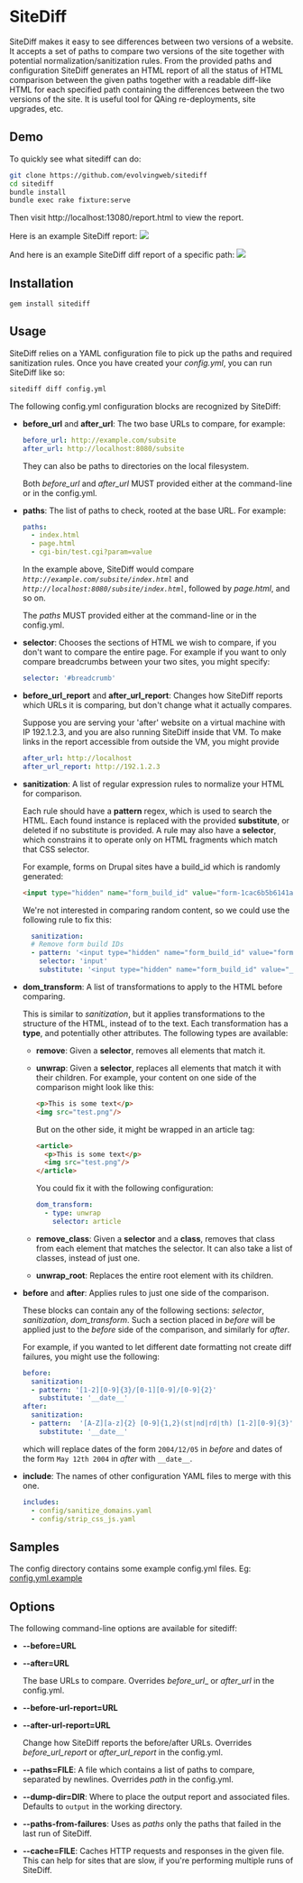 # SiteDiff

SiteDiff makes it easy to see differences between two versions of a website. It
accepts a set of paths to compare two versions of the site together with
potential normalization/sanitization rules. From the provided paths and
configuration SiteDiff generates an HTML report of all the status of HTML
comparison between the given paths together with a readable diff-like HTML for
each specified path containing the differences between the two versions of the
site. It is useful tool for QAing re-deployments, site upgrades, etc.

## Demo

To quickly see what sitediff can do:

```sh
git clone https://github.com/evolvingweb/sitediff
cd sitediff
bundle install
bundle exec rake fixture:serve
```

Then visit http://localhost:13080/report.html to view the report.

Here is an example SiteDiff report:
![](https://dl.dropboxusercontent.com/u/6215598/Screenshot%20from%202014-04-10%2014%3A41%3A46.png)

And here is an example SiteDiff diff report of a specific path:
![](https://dl.dropboxusercontent.com/u/6215598/Screenshot%20from%202014-04-10%2013%3A54%3A26.png)

## Installation

```gem install sitediff```

## Usage

SiteDiff relies on a YAML configuration file to pick up the paths and required
sanitization rules. Once you have created your _config.yml_, you can run SiteDiff like so:

```sh
sitediff diff config.yml
```

The following config.yml configuration blocks are recognized by SiteDiff:

* **before_url** and **after_url**: The two base URLs to compare, for example:

  ```yaml
  before_url: http://example.com/subsite
  after_url: http://localhost:8080/subsite
  ```

  They can also be paths to directories on the local filesystem.

  Both _before_url_ and _after_url_ MUST provided either at the command-line or in the config.yml.

* **paths**: The list of paths to check, rooted at the base URL. For example:

  ```yaml
  paths:
    - index.html
    - page.html
    - cgi-bin/test.cgi?param=value
  ```

  In the example above, SiteDiff would compare _`http://example.com/subsite/index.html`_ and _`http://localhost:8080/subsite/index.html`_, followed by _page.html_, and so on.

  The _paths_ MUST provided either at the command-line or in the config.yml.

* **selector**: Chooses the sections of HTML we wish to compare, if you don't want to compare the entire page. For example if you want to only compare breadcrumbs between your two sites, you might specify:

  ```yaml
  selector: '#breadcrumb'
  ```

* **before_url_report** and **after_url_report**: Changes how SiteDiff reports which URLs it is comparing, but don't change what it actually compares.

  Suppose you are serving your 'after' website on a virtual machine with IP 192.1.2.3, and you are also running SiteDiff inside that VM. To make links in the report accessible from outside the VM, you might provide

  ```yaml
  after_url: http://localhost
  after_url_report: http://192.1.2.3
  ```

* **sanitization**: A list of regular expression rules to normalize your HTML for comparison.

  Each rule should have a **pattern** regex, which is used to search the HTML. Each found instance is replaced with the provided **substitute**, or deleted if no substitute is provided.  A rule may also have a **selector**, which constrains it to operate only on HTML fragments which match that CSS selector.

  For example, forms on Drupal sites have a build_id which is randomly generated:

  ```html
  <input type="hidden" name="form_build_id" value="form-1cac6b5b6141a72b2382928249605fb1"/>
  ```

  We're not interested in comparing random content, so we could use the following rule to fix this:

  ```yaml
    sanitization:
    # Remove form build IDs
    - pattern: '<input type="hidden" name="form_build_id" value="form-[a-zA-Z0-9_-]+" *\/?>'
      selector: 'input'
      substitute: '<input type="hidden" name="form_build_id" value="__form_build_id__">'
   ```

* **dom_transform**: A list of transformations to apply to the HTML before comparing.

  This is similar to _sanitization_, but it applies transformations to the structure of the HTML, instead of to the text. Each transformation has a **type**, and potentially other attributes. The following types are available:

  * **remove**: Given a **selector**, removes all elements that match it.

  * **unwrap**: Given a **selector**, replaces all elements that match it with their children. For example, your content on one side of the comparison might look like this:

    ```html
    <p>This is some text</p>
    <img src="test.png"/>
    ```

	But on the other side, it might be wrapped in an article tag:
    ```html
    <article>
      <p>This is some text</p>
      <img src="test.png"/>
    </article>
    ```

    You could fix it with the following configuration:

    ```yaml
    dom_transform:
      - type: unwrap
        selector: article
    ```

  * **remove_class**: Given a **selector** and a **class**, removes that class from each element that matches the selector. It can also take a list of classes, instead of just one.

  * **unwrap_root**: Replaces the entire root element with its children.

* **before** and **after**: Applies rules to just one side of the comparison.

  These blocks can contain any of the following sections: _selector_, _sanitization_,  _dom_transform_. Such a section placed in _before_ will be applied just to the _before_ side of the comparison, and similarly for _after_.

  For example, if you wanted to let different date formatting not create diff failures, you might use the following:

  ```yaml
  before:
    sanitization:
    - pattern: '[1-2][0-9]{3}/[0-1][0-9]/[0-9]{2}'
      substitute: '__date__'
  after:
    sanitization:
    - pattern:  '[A-Z][a-z]{2} [0-9]{1,2}(st|nd|rd|th) [1-2][0-9]{3}'
      substitute: '__date__'
  ```

   which will replace dates of the form `2004/12/05` in _before_ and dates of
   the form `May 12th 2004` in _after_ with `__date__`.

* **include**: The names of other configuration YAML files to merge with this one.

  ```yaml
  includes:
    - config/sanitize_domains.yaml
    - config/strip_css_js.yaml
  ```

## Samples

The config directory contains some example config.yml files. Eg: [config.yml.example](config/config.yml.example)

## Options

The following command-line options are available for sitediff:

* **--before=URL**
* **--after=URL**

  The base URLs to compare. Overrides _before_url__ or _after_url_ in the config.yml.


* **--before-url-report=URL**
* **--after-url-report=URL**

  Change how SiteDiff reports the before/after URLs. Overrides _before_url_report_ or _after_url_report_ in the config.yml.


* **--paths=FILE**: A file which contains a list of paths to compare, separated by newlines. Overrides _path_ in the config.yml.


* **--dump-dir=DIR**: Where to place the output report and associated files. Defaults to `output` in the working directory.


* **--paths-from-failures**: Uses as _paths_ only the paths that failed in the last run of SiteDiff.


* **--cache=FILE**: Caches HTTP requests and responses in the given file. This can help for sites that are slow, if you're performing multiple runs of SiteDiff.
